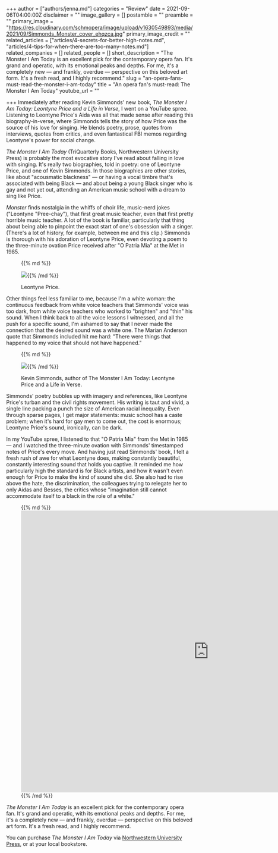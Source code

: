 +++
author = ["authors/jenna.md"]
categories = "Review"
date = 2021-09-06T04:00:00Z
disclaimer = ""
image_gallery = []
postamble = ""
preamble = ""
primary_image = "https://res.cloudinary.com/schmopera/image/upload/v1630549893/media/2021/09/Simmonds_Monster_cover_ehqzca.jpg"
primary_image_credit = ""
related_articles = ["articles/4-secrets-for-better-high-notes.md", "articles/4-tips-for-when-there-are-too-many-notes.md"]
related_companies = []
related_people = []
short_description = "The Monster I Am Today is an excellent pick for the contemporary opera fan. It's grand and operatic, with its emotional peaks and depths. For me, it's a completely new — and frankly, overdue — perspective on this beloved art form. It's a fresh read, and I highly recommend."
slug = "an-opera-fans-must-read-the-monster-i-am-today"
title = "An opera fan's must-read: The Monster I Am Today"
youtube_url = ""

+++
Immediately after reading Kevin Simmonds' new book, _The Monster I Am Today: Leontyne Price and a Life in Verse_, I went on a YouTube spree. Listening to Leontyne Price's Aida was all that made sense after reading this biography-in-verse, where Simmonds tells the story of how Price was the source of his love for singing. He blends poetry, prose, quotes from interviews, quotes from critics, and even fantastical FBI memos regarding Leontyne's power for social change.

_The Monster I Am Today_ (TriQuarterly Books, Northwestern University Press) is probably the most evocative story I've read about falling in love with singing. It's really two biographies, told in poetry: one of Leontyne Price, and one of Kevin Simmonds. In those biographies are other stories, like about "acousmatic blackness" — or having a vocal timbre that's associated with being Black — and about being a young Black singer who is gay and not yet out, attending an American music school with a dream to sing like Price.

_Monster_ finds nostalgia in the whiffs of choir life, music-nerd jokes ("Leontyne "Pree-chay"), that first great music teacher, even that first pretty horrible music teacher. A lot of the book is familiar, particularly that thing about being able to pinpoint the exact start of one's obsession with a singer. (There's a lot of history, for example, between me and this clip.) Simmonds is thorough with his adoration of Leontyne Price, even devoting a poem to the three-minute ovation Price received after "O Patria Mia" at the Met in 1985.

<figure data-type="image">{{% md %}}

![](https://res.cloudinary.com/schmopera/image/upload/v1630549334/media/2021/09/LeontynePrice_xinedq.jpg){{% /md %}}

<figcaption>Leontyne Price.</figcaption>

</figure>

Other things feel less familiar to me, because I'm a white woman: the continuous feedback from white voice teachers that Simmonds' voice was too dark, from white voice teachers who worked to "brighten" and "thin" his sound. When I think back to all the voice lessons I witnessed, and all the push for a specific sound, I'm ashamed to say that I never made the connection that the desired sound was a white one. The Marian Anderson quote that Simmonds included hit me hard: "There were things that happened to my voice that should not have happened."

<figure data-type="image">{{% md %}}

![](https://res.cloudinary.com/schmopera/image/upload/v1630587991/media/2021/09/Kevin_Simmonds_wcqihh.jpg){{% /md %}}

<figcaption>Kevin Simmonds, author of The Monster I Am Today: Leontyne Price and a Life in Verse.</figcaption>

</figure>

Simmonds' poetry bubbles up with imagery and references, like Leontyne Price's turban and the civil rights movement. His writing is taut and vivid, a single line packing a punch the size of American racial inequality. Even through sparse pages, I get major statements: music school has a caste problem; when it's hard for gay men to come out, the cost is enormous; Leontyne Price's sound, ironically, can be dark.

In my YouTube spree, I listened to that "O Patria Mia" from the Met in 1985 — and I watched the three-minute ovation with Simmonds' timestamped notes of Price's every move. And having just read Simmonds' book, I felt a fresh rush of awe for what Leontyne does, making constantly beautiful, constantly interesting sound that holds you captive. It reminded me how particularly high the standard is for Black artists, and how it wasn't even enough for Price to make the kind of sound she did. She also had to rise above the hate, the discrimination, the colleagues trying to relegate her to only Aidas and Besses, the critics whose "imagination still cannot accommodate itself to a black in the role of a white."

<figure data-type="video">{{% md %}}<iframe width="1010" height="758" src="https://www.youtube.com/embed/XD3tCTA8kfo" title="YouTube video player" frameborder="0" allow="accelerometer; autoplay; clipboard-write; encrypted-media; gyroscope; picture-in-picture" allowfullscreen></iframe>{{% /md %}}

</figure>

_The Monster I Am Today_ is an excellent pick for the contemporary opera fan. It's grand and operatic, with its emotional peaks and depths. For me, it's a completely new — and frankly, overdue — perspective on this beloved art form. It's a fresh read, and I highly recommend.

You can purchase _The Monster I Am Today_ via [Northwestern University Press](https://nupress.northwestern.edu/9780810143746/the-monster-i-am-today/), or at your local bookstore.